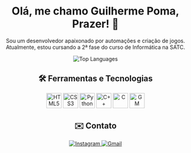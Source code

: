 <h1 align="center">Olá, me chamo Guilherme Poma, Prazer! 👋</h1>

<p align="center">
  Sou um desenvolvedor apaixonado por automações e criação de jogos. Atualmente, estou cursando a 2ª fase do curso de Informática na SATC.
</p>

<p align="center">
  <img src="https://github-readme-stats.vercel.app/api/top-langs/?username=GuilhermePoma&layout=compact&theme=apprentice&show_icons=true" alt="Top Languages" loading="lazy"/>
</p>

<h2 align="center">🛠️ Ferramentas e Tecnologias</h2>

<p align="center">
  <img src="https://cdn.jsdelivr.net/gh/devicons/devicon/icons/html5/html5-original.svg" alt="HTML5" width="40" height="40" />
  <img src="https://cdn.jsdelivr.net/gh/devicons/devicon/icons/css3/css3-original.svg" alt="CSS3" width="40" height="40" />
  <img src="https://cdn.jsdelivr.net/gh/devicons/devicon/icons/python/python-original.svg" alt="Python" width="40" height="40"/>
  <img src="https://cdn.jsdelivr.net/gh/devicons/devicon@latest/icons/cplusplus/cplusplus-original.svg" alt="C++" width="40" height="40"/>
  <img src="https://img.icons8.com/?size=100&id=40670&format=png&color=000000" alt="C" width="40" height="40"/>
  <img src="https://encrypted-tbn0.gstatic.com/images?q=tbn:ANd9GcReflYD3bP9E2XvdDCU-8Z42M30Q43YWQjYxg&s" alt="GM" width="40" height="40"/>
</p>

<h2 align="center">✉️ Contato</h2>

<p align="center">
  <a href="https://www.instagram.com/poma_gui" target="_blank">
    <img src="https://img.shields.io/badge/-Instagram-%23E4405F?style=for-the-badge&logo=instagram&logoColor=white" alt="Instagram" loading="lazy">
  </a>
  <a href="mailto:guilhermepomacercena@gmail.com">
    <img src="https://img.shields.io/badge/Gmail-D14836?style=for-the-badge&logo=gmail&logoColor=white" alt="Gmail" loading="lazy">
  </a>
</p>
